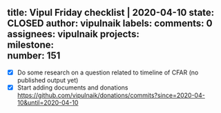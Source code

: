 title:	Vipul Friday checklist | 2020-04-10
state:	CLOSED
author:	vipulnaik
labels:	
comments:	0
assignees:	vipulnaik
projects:	
milestone:	
number:	151
--
- [x] Do some research on a question related to timeline of CFAR (no published output yet)
- [x] Start adding documents and donations https://github.com/vipulnaik/donations/commits?since=2020-04-10&until=2020-04-10
